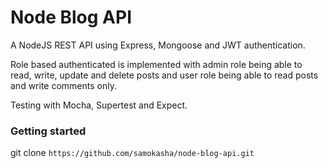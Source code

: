 # Node Blog API
A NodeJS REST API using Express, Mongoose and JWT authentication. 

Role based authenticated is implemented with admin role being able to read, write, update and delete posts and user role being able to read posts and write comments only.

Testing with Mocha, Supertest and Expect.

### Getting started
git clone `https://github.com/samokasha/node-blog-api.git`
